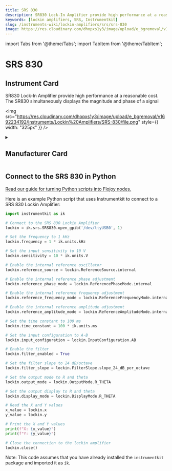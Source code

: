 ```yaml
---
title: SRS 830
description: SR830 Lock-In Amplifier provide high performance at a reasonable cost. The SR830 simultaneously displays the magnitude and phase of a signal
keywords: [lockin amplifiers, SRS, Instrumentkit]
slug: /instruments-wiki/lockin-amplifiers/srs/srs-830
image: https://res.cloudinary.com/dhopxs1y3/image/upload/e_bgremoval/v1692234192/Instruments/Lockin%20Amplifiers/SRS-830/file.png
---
```


import Tabs from '@theme/Tabs';
import TabItem from '@theme/TabItem';

# SRS 830

## Instrument Card

<div className="flex">

<div>

SR830 Lock-In Amplifier provide high performance at a reasonable cost. The SR830 simultaneously displays the magnitude and phase of a signal

</div>

<img src="https://res.cloudinary.com/dhopxs1y3/image/upload/e_bgremoval/v1692234192/Instruments/Lockin%20Amplifiers/SRS-830/file.png" style={{ width: "325px" }} />

</div>

<details>
<summary><h2>Manufacturer Card</h2></summary>

<img src="https://res.cloudinary.com/dhopxs1y3/image/upload/e_bgremoval/v1692126012/Instruments/Vendor%20Logos/Stanford_Research.png" style={{ width: "100%", height: "150px",objectFit: "cover" }} />

Stanford Research Systems is a maker of general test and measurement instruments. The company was founded in 1980, is privately held, and is not affiliated with Stanford University. Stanford Research Systems manufactures all of their products at their Sunnyvale, California facility. <a href="https://www.thinksrs.com/index.html">Website</a>.

<ul>
  <li>Headquarters: Sunnyvale, California</li>
  <li>Yearly Revenue (millions, USD): 24.9</li>
</ul>
</details>

## Connect to the SRS 830 in Python

[Read our guide for turning Python scripts into Flojoy nodes.](https://docs.flojoy.ai/custom-nodes/creating-custom-node/)


<Tabs>
<TabItem value="Instrumentkit" label="Instrumentkit">

Here is an example Python script that uses Instrumentkit to connect to a SRS 830 Lockin Amplifier:

```python
import instrumentkit as ik

# Connect to the SRS 830 Lockin Amplifier
lockin = ik.srs.SRS830.open_gpib('/dev/ttyUSB0', 1)

# Set the frequency to 1 kHz
lockin.frequency = 1 * ik.units.kHz

# Set the input sensitivity to 10 V
lockin.sensitivity = 10 * ik.units.V

# Enable the internal reference oscillator
lockin.reference_source = lockin.ReferenceSource.internal

# Enable the internal reference phase adjustment
lockin.reference_phase_mode = lockin.ReferencePhaseMode.internal

# Enable the internal reference frequency adjustment
lockin.reference_frequency_mode = lockin.ReferenceFrequencyMode.internal

# Enable the internal reference amplitude adjustment
lockin.reference_amplitude_mode = lockin.ReferenceAmplitudeMode.internal

# Set the time constant to 100 ms
lockin.time_constant = 100 * ik.units.ms

# Set the input configuration to A-B
lockin.input_configuration = lockin.InputConfiguration.AB

# Enable the filter
lockin.filter_enabled = True

# Set the filter slope to 24 dB/octave
lockin.filter_slope = lockin.FilterSlope.slope_24_dB_per_octave

# Set the output mode to R and theta
lockin.output_mode = lockin.OutputMode.R_THETA

# Set the output display to R and theta
lockin.display_mode = lockin.DisplayMode.R_THETA

# Read the X and Y values
x_value = lockin.x
y_value = lockin.y

# Print the X and Y values
print(f"X: {x_value}")
print(f"Y: {y_value}")

# Close the connection to the lockin amplifier
lockin.close()
```

Note: This code assumes that you have already installed the `instrumentkit` package and imported it as `ik`.

</TabItem>
</Tabs>